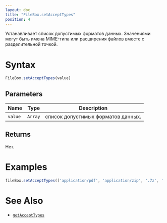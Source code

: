 ```yaml
---
layout: doc
title: "FileBox.setAcceptTypes"
position: 4
---
```


Устанавливает список допустимых форматов данных. Значениями могут быть имена MIME-типа или расширения файлов вместе с разделительной точкой.

# Syntax

```js
FileBox.setAcceptTypes(value)
```

## Parameters

|Name|Type|Description|
|----|----|-----------|
|`value`|`Array`|список допустимых форматов данных.|

## Returns

Нет.

# Examples

```js
fileBox.setAcceptTypes(['application/pdf', 'application/zip', '.7z', '.rar']);
```

# See Also

* [`getAcceptTypes`](../FileBox.getAcceptTypes/)
